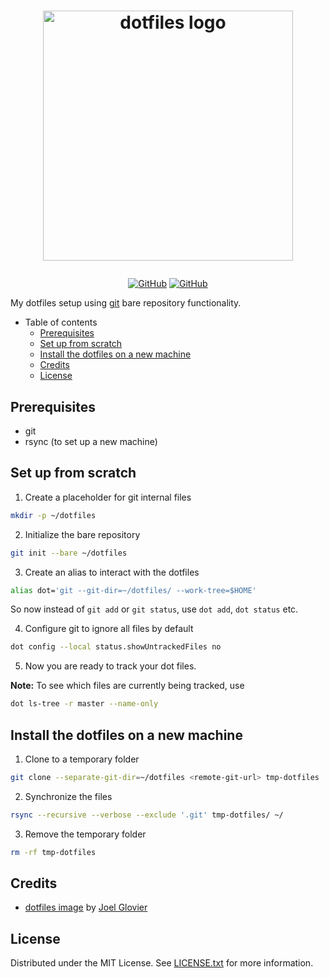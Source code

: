 # <p align="center"><img src="https://github.com/jglovier/dotfiles-logo/blob/main/dotfiles-logo.png" alt="dotfiles logo" width="400"></p>

<div style="text-align: center;">

  <a href="https://github.com/beiertu-mms/dotfiles/blob/master/.github/LICENSE.txt">![GitHub](https://img.shields.io/github/license/beiertu-mms/dotfiles?style=flat-square)</a>
  <a href="https://github.com/beiertu-mms/dotfiles/actions/workflows/linter.yaml">![GitHub](https://img.shields.io/github/actions/workflow/status/beiertu-mms/dotfiles/linter.yaml?style=flat-square)</a>

</div>

My dotfiles setup using [git](https://git-scm.com/) bare repository functionality.

- Table of contents
  - [Prerequisites](#prerequisites)
  - [Set up from scratch](#set-up-from-scratch)
  - [Install the dotfiles on a new machine](#install-the-dotfiles-on-a-new-machine)
  - [Credits](#credits)
  - [License](#license)

## Prerequisites

- git
- rsync (to set up a new machine)

## Set up from scratch

1. Create a placeholder for git internal files  

```sh
mkdir -p ~/dotfiles
```

2. Initialize the bare repository  

```sh
git init --bare ~/dotfiles
```

3. Create an alias to interact with the dotfiles  

```sh
alias dot='git --git-dir=~/dotfiles/ --work-tree=$HOME'
```

So now instead of `git add` or `git status`, use `dot add`, `dot status` etc.

4. Configure git to ignore all files by default  

```sh
dot config --local status.showUntrackedFiles no
```

5. Now you are ready to track your dot files.  

**Note:** To see which files are currently being tracked, use 

```sh
dot ls-tree -r master --name-only
```

## Install the dotfiles on a new machine

1. Clone to a temporary folder  

```sh
git clone --separate-git-dir=~/dotfiles <remote-git-url> tmp-dotfiles
```

2. Synchronize the files  

```sh
rsync --recursive --verbose --exclude '.git' tmp-dotfiles/ ~/
```

3. Remove the temporary folder  

```sh
rm -rf tmp-dotfiles
```

## Credits

- [dotfiles image](https://github.com/jglovier/dotfiles-logo/blob/main/dotfiles-logo.png) by [Joel Glovier](https://github.com/jglovier)

## License

Distributed under the MIT License. See [LICENSE.txt](./LICENSE.txt) for more information.
